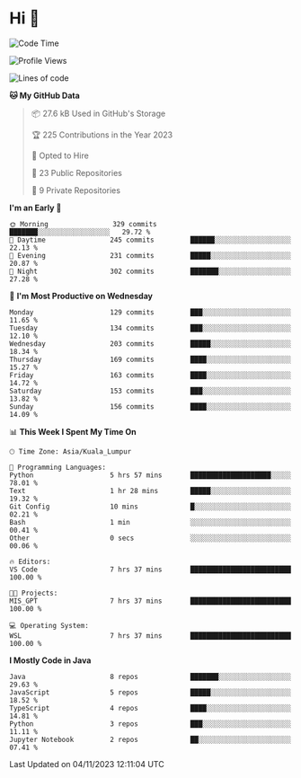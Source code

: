 <h1>Hi 👋</h1>

<!--START_SECTION:waka-->
![Code Time](http://img.shields.io/badge/Code%20Time-413%20hrs%2024%20mins-blue)

![Profile Views](http://img.shields.io/badge/Profile%20Views-1-blue)

![Lines of code](https://img.shields.io/badge/From%20Hello%20World%20I%27ve%20Written-1.2%20million%20lines%20of%20code-blue)

**🐱 My GitHub Data** 

> 📦 27.6 kB Used in GitHub's Storage 
 > 
> 🏆 225 Contributions in the Year 2023
 > 
> 💼 Opted to Hire
 > 
> 📜 23 Public Repositories 
 > 
> 🔑 9 Private Repositories 
 > 
**I'm an Early 🐤** 

```text
🌞 Morning                329 commits         ███████░░░░░░░░░░░░░░░░░░   29.72 % 
🌆 Daytime                245 commits         ██████░░░░░░░░░░░░░░░░░░░   22.13 % 
🌃 Evening                231 commits         █████░░░░░░░░░░░░░░░░░░░░   20.87 % 
🌙 Night                  302 commits         ███████░░░░░░░░░░░░░░░░░░   27.28 % 
```
📅 **I'm Most Productive on Wednesday** 

```text
Monday                   129 commits         ███░░░░░░░░░░░░░░░░░░░░░░   11.65 % 
Tuesday                  134 commits         ███░░░░░░░░░░░░░░░░░░░░░░   12.10 % 
Wednesday                203 commits         █████░░░░░░░░░░░░░░░░░░░░   18.34 % 
Thursday                 169 commits         ████░░░░░░░░░░░░░░░░░░░░░   15.27 % 
Friday                   163 commits         ████░░░░░░░░░░░░░░░░░░░░░   14.72 % 
Saturday                 153 commits         ███░░░░░░░░░░░░░░░░░░░░░░   13.82 % 
Sunday                   156 commits         ████░░░░░░░░░░░░░░░░░░░░░   14.09 % 
```


📊 **This Week I Spent My Time On** 

```text
🕑︎ Time Zone: Asia/Kuala_Lumpur

💬 Programming Languages: 
Python                   5 hrs 57 mins       ████████████████████░░░░░   78.01 % 
Text                     1 hr 28 mins        █████░░░░░░░░░░░░░░░░░░░░   19.32 % 
Git Config               10 mins             █░░░░░░░░░░░░░░░░░░░░░░░░   02.21 % 
Bash                     1 min               ░░░░░░░░░░░░░░░░░░░░░░░░░   00.41 % 
Other                    0 secs              ░░░░░░░░░░░░░░░░░░░░░░░░░   00.06 % 

🔥 Editors: 
VS Code                  7 hrs 37 mins       █████████████████████████   100.00 % 

🐱‍💻 Projects: 
MIS_GPT                  7 hrs 37 mins       █████████████████████████   100.00 % 

💻 Operating System: 
WSL                      7 hrs 37 mins       █████████████████████████   100.00 % 
```

**I Mostly Code in Java** 

```text
Java                     8 repos             ███████░░░░░░░░░░░░░░░░░░   29.63 % 
JavaScript               5 repos             █████░░░░░░░░░░░░░░░░░░░░   18.52 % 
TypeScript               4 repos             ████░░░░░░░░░░░░░░░░░░░░░   14.81 % 
Python                   3 repos             ███░░░░░░░░░░░░░░░░░░░░░░   11.11 % 
Jupyter Notebook         2 repos             ██░░░░░░░░░░░░░░░░░░░░░░░   07.41 % 
```




 Last Updated on 04/11/2023 12:11:04 UTC
<!--END_SECTION:waka-->
